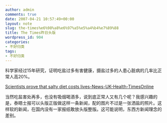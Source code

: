 ```yaml
---
author: admin
comments: true
date: 2007-04-21 10:57:49+00:00
layout: note
slug: the-times%e6%98%a8%e6%97%a5%e5%a4%b4%e7%89%88
title: The Times昨日头版
wordpress_id: 904
categories:
- 不好归类
tags:
- 不好归类
---
```


科学家经过15年研究，证明吃盐过多有害健康，摄盐过多的人患心脏病的几率比正常人高20%。

[Scientists prove that salty diet costs lives-News-UK-Health-TimesOnline](http://www.timesonline.co.uk/tol/news/uk/health/article1680380.ece)

当然吃盐害处再多，也没有吸烟喝酒多，说到底正常人又有几个呢？我感兴趣的是，泰晤士报可以头版正版做这样一条新闻，配的图片不过是一张洒盐的照片。这样软的新闻，在国内没有一家报纸敢放头版整版。这可能说明，东西方新闻理念的差别。

